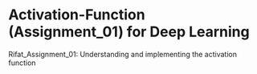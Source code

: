 # Activation-Function (Assignment_01) for Deep Learning
Rifat_Assignment_01: Understanding and implementing the activation function
